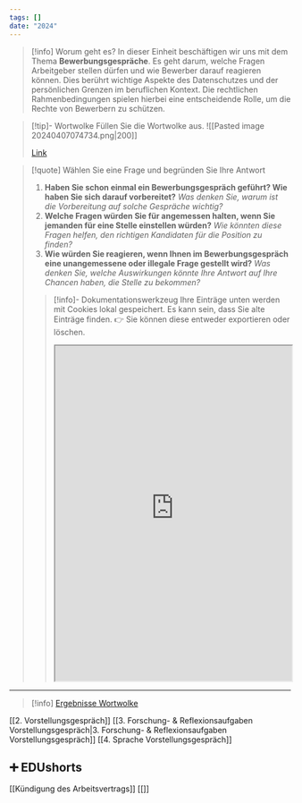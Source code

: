 ```yaml
---
tags: []
date: "2024"
---
```

> [!info] Worum geht es? 
> In dieser Einheit beschäftigen wir uns mit dem Thema **Bewerbungsgespräche**. Es geht darum, welche Fragen Arbeitgeber stellen dürfen und wie Bewerber darauf reagieren können. Dies berührt wichtige Aspekte des Datenschutzes und der persönlichen Grenzen im beruflichen Kontext. Die rechtlichen Rahmenbedingungen spielen hierbei eine entscheidende Rolle, um die Rechte von Bewerbern zu schützen.


>[!tip]- Wortwolke
>Füllen Sie die Wortwolke aus.
>![[Pasted image 20240407074734.png|200]]
>
>[Link](https://www.menti.com/alsy9jz2z34r)

>[!quote] Wählen Sie eine Frage und begründen Sie Ihre Antwort
> 1. **Haben Sie schon einmal ein Bewerbungsgespräch geführt? Wie haben Sie sich darauf vorbereitet?** _Was denken Sie, warum ist die Vorbereitung auf solche Gespräche wichtig?_
> 2. **Welche Fragen würden Sie für angemessen halten, wenn Sie jemanden für eine Stelle einstellen würden?** _Wie könnten diese Fragen helfen, den richtigen Kandidaten für die Position zu finden?_
> 3. **Wie würden Sie reagieren, wenn Ihnen im Bewerbungsgespräch eine unangemessene oder illegale Frage gestellt wird?** _Was denken Sie, welche Auswirkungen könnte Ihre Antwort auf Ihre Chancen haben, die Stelle zu bekommen?_
>   
>>[!info]- Dokumentationswerkzeug 
>Ihre Einträge unten werden mit Cookies lokal gespeichert. Es kann sein, dass Sie alte Einträge finden. 
>>👉 Sie können diese entweder exportieren oder löschen.
>><iframe width="100%" height="600" src="https://app.Lumi.education/run/rdWSOq" allowfullscreen allow="geolocation *; autoplay; encrypted-media"></iframe>


---

>[!info] [Ergebnisse Wortwolke](https://www.mentimeter.com/app/presentation/alkc53qw11w54umfu5oovs6n64djqo3k)

[[2. Vorstellungsgespräch]]
[[3. Forschung- & Reflexionsaufgaben Vorstellungsgespräch|3. Forschung- & Reflexionsaufgaben Vorstellungsgespräch]]
[[4. Sprache Vorstellungsgespräch]]

## ➕ EDUshorts
[[Kündigung des Arbeitsvertrags]]
[[]]